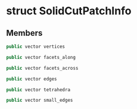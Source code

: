 # struct SolidCutPatchInfo


## Members

```cpp
public vector vertices

```

```cpp
public vector facets_along

```

```cpp
public vector facets_across

```

```cpp
public vector edges

```

```cpp
public vector tetrahedra

```

```cpp
public vector small_edges

```




